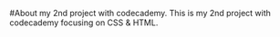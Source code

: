 #About my 2nd project with codecademy.
This is my 2nd project with codecademy focusing on CSS & HTML.
